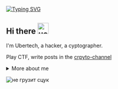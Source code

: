   [![Typing SVG](https://readme-typing-svg.demolab.com?font=Fira+Code&weight=500&size=30&pause=1000&color=0ECF2C&center=true&width=435&lines=%7C-%7C4CK+TH3+W0RLD)](https://git.io/typing-svg) 
## Hi there <img src="https://camo.githubusercontent.com/d552948e7884c41fde2d32b9221d79f0df2076c7d824aaab954ca93f53d95884/68747470733a2f2f6d656469612e67697068792e636f6d2f6d656469612f6876524a434c467a6361737252346961377a2f67697068792e676966" alt="не грузит сцук" style="width: 30px; height: auto;"/>

I'm Ubertech, a hacker, a cyptographer.

Play CTF, write posts in the [crpyto-channel](t.me/crypT34m)

<details>
  <summary>More about me</summary>

- **Name**: Ubertech
- **From**: Russia
- **Сryptographer | Security Researcher**
- Captain of [F0R8IDD3N](https://ctftime.org/team/309255) team
- Member of [RHT](https://ctftime.org/team/186788) team

</details>

![не грузит сцук](https://media0.giphy.com/media/v1.Y2lkPTc5MGI3NjExaG4wZ3JsaGdva2w1b3N0eG9ucWI2cDdqcHQ3NDFjcmhrb2ZmZnMxdiZlcD12MV9pbnRlcm5hbF9naWZfYnlfaWQmY3Q9Zw/4UzW8S83pWoKs/giphy.webp)

